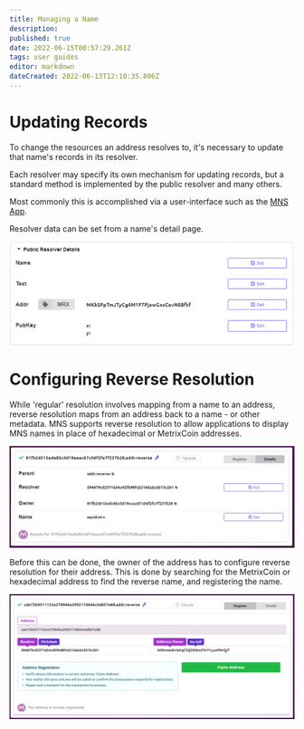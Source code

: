 ```yaml
---
title: Managing a Name
description: 
published: true
date: 2022-06-15T00:57:29.261Z
tags: user guides
editor: markdown
dateCreated: 2022-06-13T12:10:35.806Z
---
```


# Updating Records
To change the resources an address resolves to, it's necessary to update that name's records in its resolver.

Each resolver may specify its own mechanism for updating records, but a standard method is implemented by the public resolver and many others.

Most commonly this is accomplished via a user-interface such as the [MNS App](https://metrix.domains/app).

Resolver data can be set from a name's detail page.

![publicresolver.png](/publicresolver.png)

# Configuring Reverse Resolution
While 'regular' resolution involves mapping from a name to an address, reverse resolution maps from an address back to a name - or other metadata. MNS supports reverse resolution to allow applications to display MNS names in place of hexadecimal or MetrixCoin addresses.

![reverse-address.png](/reverse-address.png)

Before this can be done, the owner of the address has to configure reverse resolution for their address. This is done by searching for the MetrixCoin or hexadecimal address to find the reverse name, and registering the name.

![reverse-register.png](/reverse-register.png)

